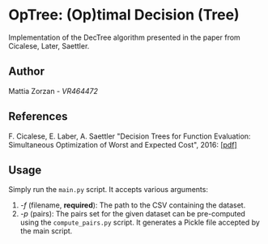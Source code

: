 # OpTree: (Op)timal Decision (Tree)

Implementation of the DecTree algorithm presented in the paper from Cicalese, Later, Saettler.

## Author

Mattia Zorzan - *VR464472*

## References

F. Cicalese, E. Laber, A. Saettler "Decision Trees for Function Evaluation: Simultaneous Optimization of Worst and
Expected Cost", 2016: [[pdf]](https://link.springer.com/content/pdf/10.1007/s00453-016-0225-9.pdf)

## Usage

Simply run the `main.py` script. It accepts various arguments:

1. _-f_ (filename, **required**): The path to the CSV containing the dataset.
2. _-p_ (pairs): The pairs set for the given dataset can be pre-computed using the `compute_pairs.py` script. It
   generates a Pickle file accepted by the main script.
